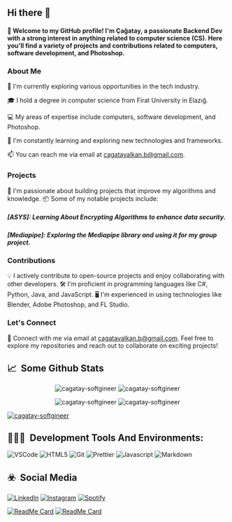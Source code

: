 ## Hi there 👋

#### 👋 Welcome to my GitHub profile! I'm Çağatay, a passionate Backend Dev with a strong interest in anything related to computer science (CS). Here you'll find a variety of projects and contributions related to computers, software development, and Photoshop.

### About Me

💼 I'm currently exploring various opportunities in the tech industry.

🎓 I hold a degree in computer science from Firat University in Elazığ.

💻 My areas of expertise include computers, software development, and Photoshop.

🌱 I'm constantly learning and exploring new technologies and frameworks.

📫 You can reach me via email at cagatayalkan.b@gmail.com.

### Projects

🚀 I'm passionate about building projects that improve my algorithms and knowledge.
📦 Some of my notable projects include:

##### [ASYS]: Learning About Encrypting Algorithms to enhance data security.
##### [Mediapipe]: Exploring the Mediapipe library and using it for my group project.

### Contributions

💡 I actively contribute to open-source projects and enjoy collaborating with other developers.
🛠 I'm proficient in programming languages like C#, Python, Java, and JavaScript.
🖥️ I'm experienced in using technologies like Blender, Adobe Photoshop, and FL Studio.

### Let's Connect

🔗 Connect with me via email at cagatayalkan.b@gmail.com.
Feel free to explore my repositories and reach out to collaborate on exciting projects!

<h2>📈 &nbsp;Some Github Stats</h2>
<span align="center">
  <p><img  src="https://github-readme-stats.vercel.app/api/top-langs?username=cagatay-softgineer&show_icons=true&locale=en&layout=compact" alt="cagatay-softgineer" /> <img  src="https://leetcode-stats-six.vercel.app/api?username=Ryujin_b" alt="cagatay-softgineer" />

</span>
<span align="center">
  <p><img style="max-width: 40% !important;height: auto !important;" src="https://github-readme-stats.vercel.app/api?username=cagatay-softgineer&show_icons=true&hide_border=false&bg_color=152238&title_color=00E6FE&icon_color=00E6FE&text_color=00E6FE" alt="cagatay-softgineer" /> <img style="max-width: 40% !important;height: auto !important;" src="https://github-readme-streak-stats.herokuapp.com?user=cagatay-softgineer&hide_border=false&theme=black-ice&background=152238&stroke=00E6FE" alt="cagatay-softgineer" /></p>
  </p>
</span>

<a href="https://github.com/ryo-ma/github-profile-trophy"><img src="https://github-profile-trophy.vercel.app/?username=cagatay-softgineer&margin-w=15" alt="cagatay-softgineer" /></a> 

<h2>👨🏻‍💻 &nbsp;Development Tools And Environments:</h2>
<p>
  <img alt="VSCode" src="https://img.shields.io/badge/-Visual_Studio_Code-0078D4?style=flat-square&logo=visual%20studio%20code&logoColor=white" />
  <img alt="HTML5" src="https://img.shields.io/badge/-HTML5-E34F26?style=flat-square&logo=html5&logoColor=white" />
  <img alt="Git" src="https://img.shields.io/badge/-Git-F05032?style=flat-square&logo=git&logoColor=white" />

  <img alt="Prettier" src="https://img.shields.io/badge/-Prettier-F7B93E?style=flat-square&logo=prettier&logoColor=white" />
  <img alt="Javascript" src="https://img.shields.io/badge/-JavaScript-F7DF1E?style=flat-square&logo=javascript&logoColor=black" />
  <img alt="Markdown" src="https://img.shields.io/badge/-Markdown-000000?style=flat-square&logo=Markdown&logoColor=white" />
</p>

<h2>☣️ &nbsp;Social Media</h2>
<p>
<a href="https://www.linkedin.com/in/cagatay-softgineer/" target="_blank"><img src="https://img.shields.io/badge/LinkedIn-%230077B5.svg?&style=flat-square&logo=linkedin&logoColor=white" alt="LinkedIn"></a>
<a href="https://www.instagram.com/cxgxtxyxlkxn/" target="_blank"><img src="https://img.shields.io/badge/Instagram-%23E4405F.svg?&style=flat-square&logo=instagram&logoColor=white" alt="Instagram"></a>
<a href="https://open.spotify.com/user/xyypabyfrp3z0le7niauo8s0l?si=ab88c1d4aa6645c0" target="_blank"><img src="https://img.shields.io/badge/Spotify-%231ED760.svg?&style=flat-square&logo=spotify&logoColor=white" alt="Spotify"></a>
</p>



[![ReadMe Card](https://github-readme-stats.vercel.app/api/pin/?username=cagatay-softgineer&repo=mediapipe)](https://github.com/cagatay-softgineer/mediapipe)
[![ReadMe Card](https://github-readme-stats.vercel.app/api/pin/?username=cagatay-softgineer&repo=Glass-Fragmentation-Heatmap)](https://github.com/cagatay-softgineer/Glass-Fragmentation-Heatmap)
